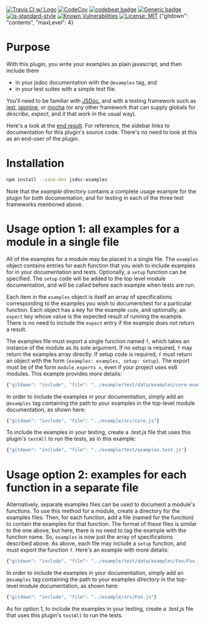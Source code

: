 [![Travis CI w/ Logo](https://travis-ci.org/billmoser/examples-plugin-jsdoc.svg?branch=main)](https://travis-ci.org/billmoser/examples-plugin-jsdoc)
[![CodeCov](https://codecov.io/gh/billmoser/examples-plugin-jsdoc/branch/main/graph/badge.svg)](https://codecov.io/gh/billmoser/examples-plugin-jsdoc)
[![codebeat badge](https://codebeat.co/badges/11522fef-973b-41d8-b1ea-70da1c3cb292)](https://codebeat.co/projects/github-com-billmoser-examples-plugin-jsdoc-main)
[![Generic badge](https://img.shields.io/badge/docs-GHpages-blue.svg)](https://billmoser.github.io/examples-plugin-jsdoc/)
[![js-standard-style](https://img.shields.io/badge/code%20style-standard-brightgreen.svg?style=flat)](https://github.com/feross/standard)
[![Known Vulnerabilities](https://snyk.io/test/github/billmoser/examples-plugin-jsdoc/badge.svg?targetFile=package.json)](https://snyk.io/test/github/billmoser/examples-plugin-jsdoc?targetFile=package.json)
[![License: MIT](https://img.shields.io/badge/License-MIT-blue.svg)](https://opensource.org/licenses/MIT)
{"gitdown": "contents", "maxLevel": 4}

# Purpose

With this plugin, you write your examples as plain javascript, and then
include them
- in your jsdoc documentation with the `@examples` tag, and
- in your test suites with a simple test file.

You'll need to be familiar with [JSDoc](https://jsdoc.app/index.html), and with a testing framework such as
[jest](https://jestjs.io/), [jasmine](https://jasmine.github.io/), or [mocha](https://mochajs.org/) (or any other framework that can supply globals for *describe*, *expect*, and *it* that work in the usual way).

Here's a look at the 
<a href="./example-docs/index.html" target="_blank">end result</a>.  For reference, the sidebar links to documentation for this plugin's source code.  There's no need to look at this as an end-user of the plugin.

# Installation

```sh
npm install --save-dev jsdoc-examples
```
Note that the *example* directory contains a complete usage example for the plugin for both documentation, and for testing in each of the three test frameworks mentioned above.

# Usage option 1: all examples for a module in a single file

All of the examples for a module may be placed in a single file.  The `examples` object contains entries for each function that you wish to include 
examples for in your documentation and tests.  Optionally, a `setup` function can be specified.  The `setup` code will be added to the top level module documentation, and will be called before each example when tests are run.

Each item in the `examples` object is itself an array of specifications
corresponding to 
the examples you wish to document/test for a particular function.  Each object has a key for the example `code`, and optionally, an `expect` key whose value is the expected result of running the example.  There is no need to include the `expect` entry if the example does not return a result.  

The examples file must export a single function named `f`, which takes an instance of the module as its sole argument.  If no setup is required, `f`
may return the examples array directly.  If setup code is required, `f` must
return an object with the form `{examples: examples, setup: setup}`.  The export must be of the form `module.exports =`, even if your project uses es6 modules.  This example provides more details:
```javascript
{"gitdown": "include", "file": "../example/test/data/examples/core-examples.js"}
```
In order to include the examples in your documentation, simply add an 
`@examples` tag containing the path to your examples in the top-level module
documentation, as shown here:
```javascript
{"gitdown": "include", "file": "../example/src/core.js"}
```
To include the examples in your testing, create a *.test.js* file that uses this plugin's `testAll` to run the tests, as in this example:
```javascript
{"gitdown": "include", "file": "../example/test/examples.test.js"}
```

# Usage option 2: examples for each function in a separate file

Alternatively, separate examples files can be used to document a module's functions.  To use this method for a module, create a directory for the examples files.  Then, for each function, add a file (named for the function) to contain the examples for that function.  The format of these files is similar to
the one above, but here, there is no need to tag the example with the function name.  So, `examples` is now just the array of specifications described above.
As above, each file may include a `setup` function, and must export the function `f`.  Here's an example with more details:
```javascript
{"gitdown": "include", "file": "../example/test/data/examples/Foo/Foo.js"}
```
In order to include the examples in your documentation, simply add an 
`@examples` tag containing the path to your examples *directory* in the top-level module documentation, as shown here:
```javascript
{"gitdown": "include", "file": "../example/src/Foo.js"}
```
As for option 1, to include the examples in your testing, create a *.test.js* file that uses this plugin's `testAll` to run the tests.